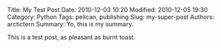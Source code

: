 Title: My Test Post
Date: 2010-12-03 10:20
Modified: 2010-12-05 19:30
Category: Python
Tags: pelican, publishing
Slug: my-super-post
Authors: arctictern
Summary: Yo, this is my summary.

This is a test post, as pleasant as burnt toast.

